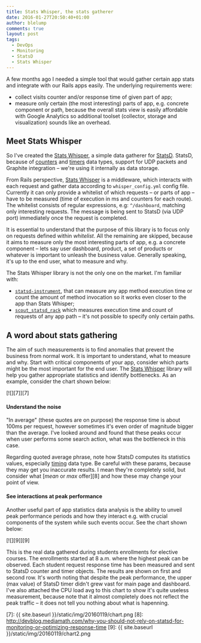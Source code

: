 ```yaml
---
title: Stats Whisper, the stats gatherer
date: 2016-01-27T20:50:40+01:00
author: blelump
comments: true
layout: post
tags:
  - DevOps
  - Monitoring
  - StatsD
  - Stats Whisper
---
```


A few months ago I needed a simple tool that would gather certain app stats and integrate with our Rails apps easily. The underlying requirements were:

* collect visits counter and/or response time of given part of app;
* measure only certain (the most interesting) parts of app, e.g. concrete component or path, because the overall stats view is easily affordable with Google Analytics so additional toolset (collector, storage and visualization) sounds like an overhead.

## Meet Stats Whisper

So I've created the [Stats Whisper][4], a simple data gatherer for [StatsD][1]. StatsD, because of [counters][2] and [timers][3] data types, support for UDP packets and Graphite integration – we're using it internally as data storage.

From Rails perspective, [Stats Whisper][4] is a middleware, which interacts with each request and gather data according to `whisper_config.yml` config file. Currently it can only provide a whitelist of which requests – or parts of app – have to be measured (time of execution in ms and counters for each route). The whitelist consists of regular expressions, e.g: `^/dashboard`, matching only interesting requests. The message is being sent to StatsD (via UDP port) immediately once the request is completed.

It is essential to understand that the purpose of this library is to focus only on requests defined within _whitelist_. All the remaining are skipped, because it aims to measure only the most interesting parts of app, e.g. a concrete component – lets say user dashboard, product, a set of products or whatever is important to unleash the business value. Generally speaking, it's up to the end user, what to measure and why.

The Stats Whisper library is not the only one on the market. I'm familiar with:

* [`statsd-instrument`][5], that can measure any app method execution time or count the amount of method invocation so it works even closer to the app than Stats Whisper;
* [`scout_statsd_rack`][6] which measures execution time and count of requests of any app path – it's not possible to specify only certain paths.

## A word about stats gathering

The aim of such measurements is to find anomalies that prevent the business from normal work. It is important to understand, what to measure and why. Start with critical components of your app, consider which parts might be the most important for the end user. The [Stats Whisper][4] library will help you gather appropriate statistics and identify bottlenecks. As an example, consider the chart shown below:

[![][7]][7]

#### Understand the noise

"In average" (these quotes are on purpose) the response time is about 100ms per request, however sometimes it's even order of magnitude bigger than the average. I've looked around and found that these peaks occur when user performs some search action, what was the bottleneck in this case. 

Regarding quoted average phrase, note how StatsD computes its statistics values, especially [timing][3] data type. Be careful with these params, because they may get you inaccurate results. I mean they're completely solid, but consider what [_mean_ or _max_ offer][8] and how these may change your point of view.

#### See interactions at peak performance

Another useful part of app statistics data analysis is the ability to unveil peak performance periods and how they interact e.g. with crucial components of the system while such events occur. See the chart shown below:

[![][9]][9]

This is the real data gathered during students enrollments for elective courses. The enrollments started at 8 a.m. where the highest peak can be observed. Each student request response time has been measured and sent to StatsD counter and timer objects. The results are shown on first and second row. It's worth noting that despite the peak performance, the upper (max value) of StatsD timer didn't grew vast for main page and dashboard. I've also attached the CPU load avg to this chart to show it's quite useless measurement, because note that it almost completely does not reflect the peak traffic – it does not tell you nothing about what is hapenning.

[1]: https://github.com/etsy/statsd
[2]: https://github.com/etsy/statsd/blob/master/docs/metric_types.md#counting
[3]: https://github.com/etsy/statsd/blob/master/docs/metric_types.md#timing
[4]: https://github.com/Opensoftware/stats_whisper
[5]: https://github.com/Shopify/statsd-instrument/
[6]: https://github.com/scoutapp/scout_statsd_rack
[7]: {{ site.baseurl }}/static/img/20160119/chart.png
[8]: http://devblog.mediamath.com/why-you-should-not-rely-on-statsd-for-monitoring-or-optimizing-response-time
[9]: {{ site.baseurl }}/static/img/20160119/chart2.png
